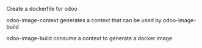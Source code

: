 Create a dockerfile for odoo


odoo-image-context generates a context that can be used by odoo-image-build

odoo-image-build consume a context to generate a docker image
